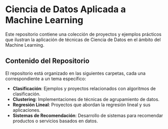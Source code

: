 # Ciencia de Datos Aplicada a Machine Learning

Este repositorio contiene una colección de proyectos y ejemplos prácticos que ilustran la aplicación de técnicas de Ciencia de Datos en el ámbito del Machine Learning.

## Contenido del Repositorio

El repositorio está organizado en las siguientes carpetas, cada una correspondiente a un tema específico:

- **Clasificación**: Ejemplos y proyectos relacionados con algoritmos de clasificación.
- **Clustering**: Implementaciones de técnicas de agrupamiento de datos.
- **Regresión Lineal**: Proyectos que abordan la regresión lineal y sus aplicaciones.
- **Sistemas de Recomendación**: Desarrollo de sistemas para recomendar productos o servicios basados en datos.
